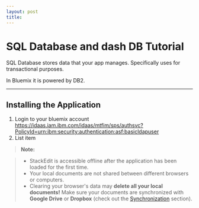 ```yaml
---
layout: post
title: 
---
```


SQL Database and dash DB Tutorial
===================


SQL Database stores data that your app manages. Specifically uses for  transactional purposes. 

In Bluemix it is powered by DB2.

----------


Installing the Application
-------------

 1.  Login to your bluemix account  
 https://idaas.iam.ibm.com/idaas/mtfim/sps/authsvc?PolicyId=urn:ibm:security:authentication:asf:basicldapuser 
 2. List item

> **Note:**

> - StackEdit is accessible offline after the application has been loaded for the first time.
> - Your local documents are not shared between different browsers or computers.
> - Clearing your browser's data may **delete all your local documents!** Make sure your documents are synchronized with **Google Drive** or **Dropbox** (check out the [<i class="icon-refresh"></i> Synchronization](#synchronization) section).

